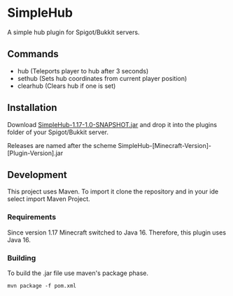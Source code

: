 # SimpleHub
A simple hub plugin for Spigot/Bukkit servers.

## Commands
- hub (Teleports player to hub after 3 seconds)
- sethub (Sets hub coordinates from current player position)
- clearhub (Clears hub if one is set)

## Installation
Download [SimpleHub-1.17-1.0-SNAPSHOT.jar](https://github.com/feleuxens/SimpleHub/releases/latest/download/SimpleHub-1.17-1.0-SNAPSHOT.jar) and 
drop it into the plugins folder of your Spigot/Bukkit server.

Releases are named after the scheme SimpleHub-[Minecraft-Version]-[Plugin-Version].jar

## Development
This project uses Maven. To import it clone the repository and in your ide select import Maven Project.

### Requirements
Since version 1.17 Minecraft switched to Java 16. Therefore, this plugin uses Java 16.

### Building
To build the .jar file use maven's package phase.
```
mvn package -f pom.xml
```

